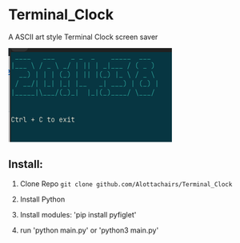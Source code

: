 # Terminal_Clock
A ASCII art style Terminal Clock screen saver

![Example:](ScreenShot.png)

## Install:

1. Clone Repo
`git clone github.com/Alottachairs/Terminal_Clock`

2. Install Python

3. Install modules:
'pip install pyfiglet'

4. run
'python main.py' or 'python3 main.py'
